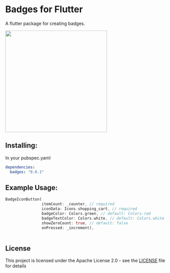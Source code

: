 # Badges for Flutter

A flutter package for creating badges.

<img src="https://github.com/YaDaniil/flutter_badges/blob/master/example.gif" height="320px" >


## Installing:
In your pubspec.yaml
```yaml
dependencies:
  badges: "0.0.1"
```

## Example Usage:
```dart
BadgeIconButton(
                itemCount: _counter, // required
                iconData: Icons.shopping_cart, // required
                badgeColor: Colors.green, // default: Colors.red
                badgeTextColor: Colors.white, // default: Colors.white
                showZeroCount: true, // default: false
                onPressed: _increment),
                
```

## License

This project is licensed under the Apache License 2.0 - see the [LICENSE](LICENSE) file for details
